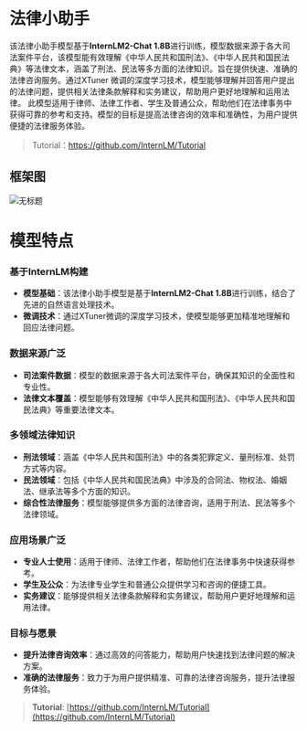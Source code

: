 # 法律小助手
该法律小助手模型基于**InternLM2-Chat 1.8B**进行训练，模型数据来源于各大司法案件平台，该模型能有效理解《中华人民共和国刑法》、《中华人民共和国民法典》等法律文本，涵盖了刑法、民法等多方面的法律知识。旨在提供快速、准确的法律咨询服务。通过XTuner 微调的深度学习技术，模型能够理解并回答用户提出的法律问题，提供相关法律条款解释和实务建议，帮助用户更好地理解和运用法律。
此模型适用于律师、法律工作者、学生及普通公众，帮助他们在法律事务中获得可靠的参考和支持。模型的目标是提高法律咨询的效率和准确性，为用户提供便捷的法律服务体验。
> Tutorial：https://github.com/InternLM/Tutorial <br>
## 框架图
![无标题](https://github.com/user-attachments/assets/61b2731b-1e68-4f33-8d53-8aad468db5fd)

# 模型特点

### 基于InternLM构建
- **模型基础**：该法律小助手模型是基于**InternLM2-Chat 1.8B**进行训练，结合了先进的自然语言处理技术。
- **微调技术**：通过XTuner微调的深度学习技术，使模型能够更加精准地理解和回应法律问题。

### 数据来源广泛
- **司法案件数据**：模型的数据来源于各大司法案件平台，确保其知识的全面性和专业性。
- **法律文本覆盖**：模型能够有效理解《中华人民共和国刑法》、《中华人民共和国民法典》等重要法律文本。

### 多领域法律知识
- **刑法领域**：涵盖《中华人民共和国刑法》中的各类犯罪定义、量刑标准、处罚方式等内容。
- **民法领域**：包括《中华人民共和国民法典》中涉及的合同法、物权法、婚姻法、继承法等多个方面的知识。
- **综合性法律服务**：模型能够提供多方面的法律咨询，适用于刑法、民法等多个法律领域。

### 应用场景广泛
- **专业人士使用**：适用于律师、法律工作者，帮助他们在法律事务中快速获得参考。
- **学生及公众**：为法律专业学生和普通公众提供学习和咨询的便捷工具。
- **实务建议**：能够提供相关法律条款解释和实务建议，帮助用户更好地理解和运用法律。

### 目标与愿景
- **提升法律咨询效率**：通过高效的问答能力，帮助用户快速找到法律问题的解决方案。
- **准确的法律服务**：致力于为用户提供精准、可靠的法律咨询服务，提升法律服务体验。

> **Tutorial**: [https://github.com/InternLM/Tutorial](https://github.com/InternLM/Tutorial)
